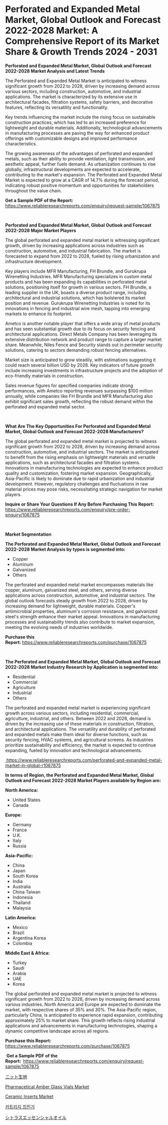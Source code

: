 <p><h1>Perforated and Expanded Metal Market, Global Outlook and Forecast 2022-2028 Market: A Comprehensive Report of its Market Share & Growth Trends 2024 - 2031</h1></p><p><strong>Perforated and Expanded Metal Market, Global Outlook and Forecast 2022-2028 Market Analysis and Latest Trends</strong></p>
<p><p>The Perforated and Expanded Metal Market is anticipated to witness significant growth from 2022 to 2028, driven by increasing demand across various sectors, including construction, automotive, and industrial applications. The market is characterized by its extensive use in architectural facades, filtration systems, safety barriers, and decorative features, reflecting its versatility and functionality. </p><p>Key trends influencing the market include the rising focus on sustainable construction practices, which has led to an increased preference for lightweight and durable materials. Additionally, technological advancements in manufacturing processes are paving the way for enhanced product offerings with customizable designs and improved performance characteristics. </p><p>The growing awareness of the advantages of perforated and expanded metals, such as their ability to provide ventilation, light transmission, and aesthetic appeal, further fuels demand. As urbanization continues to rise globally, infrastructural developments are expected to accelerate, contributing to the market's expansion. The Perforated and Expanded Metal Market is expected to grow at a CAGR of 14.7% during the forecast period, indicating robust positive momentum and opportunities for stakeholders throughout the value chain.</p></p>
<p><strong>Get a Sample PDF of the Report:&nbsp;</strong> <a href="https://www.reliableresearchreports.com/enquiry/request-sample/1067875">https://www.reliableresearchreports.com/enquiry/request-sample/1067875</a></p>
<p>&nbsp;</p>
<p><strong>Perforated and Expanded Metal Market, Global Outlook and Forecast 2022-2028 Major Market Players</strong></p>
<p><p>The global perforated and expanded metal market is witnessing significant growth, driven by increasing applications across industries such as construction, automotive, and industrial fabrication. The market is forecasted to expand from 2022 to 2028, fueled by rising urbanization and infrastructure development.</p><p>Key players include MFR Manufacturing, FH Brundle, and Gurukrupa Wirenetting Industries. MFR Manufacturing specializes in custom metal products and has been expanding its capabilities in perforated metal solutions, positioning itself for growth in various sectors. FH Brundle, a leading supplier in the UK, boasts a diverse product range, including architectural and industrial solutions, which has bolstered its market position and revenue. Gurukrupa Wirenetting Industries is noted for its innovations in fencing and industrial wire mesh, tapping into emerging markets to enhance its footprint.</p><p>Ametco is another notable player that offers a wide array of metal products and has seen substantial growth due to its focus on security fencing and architectural applications. Direct Metals Company has been leveraging its extensive distribution network and product range to capture a larger market share. Meanwhile, Niles Fence and Security stands out in perimeter security solutions, catering to sectors demanding robust fencing alternatives.</p><p>Market size is anticipated to grow steadily, with estimations suggesting it could reach several billion USD by 2028. Key indicators of future growth include increasing investments in infrastructure projects and the adoption of eco-friendly materials in construction.</p><p>Sales revenue figures for specified companies indicate strong performances, with Ametco reporting revenues surpassing $100 million annually, while companies like FH Brundle and MFR Manufacturing also exhibit significant sales growth, reflecting the robust demand within the perforated and expanded metal sector.</p></p>
<p>&nbsp;</p>
<p><strong>What Are The Key Opportunities For Perforated and Expanded Metal Market, Global Outlook and Forecast 2022-2028 Manufacturers?</strong></p>
<p><p>The global perforated and expanded metal market is projected to witness significant growth from 2022 to 2028, driven by increasing demand across construction, automotive, and industrial sectors. The market is anticipated to benefit from the rising emphasis on lightweight materials and versatile applications, such as architectural facades and filtration systems. Innovations in manufacturing technologies are expected to enhance product quality and customization, fostering market expansion. Geographically, Asia-Pacific is likely to dominate due to rapid urbanization and industrial development. However, regulatory challenges and fluctuations in raw material prices may pose risks, necessitating strategic navigation for market players.</p></p>
<p><strong>Inquire or Share Your Questions If Any Before Purchasing This Report:</strong> <a href="https://www.reliableresearchreports.com/enquiry/pre-order-enquiry/1067875">https://www.reliableresearchreports.com/enquiry/pre-order-enquiry/1067875</a></p>
<p>&nbsp;</p>
<p><strong>Market Segmentation</strong></p>
<p><strong>The Perforated and Expanded Metal Market, Global Outlook and Forecast 2022-2028 Market Analysis by types is segmented into:</strong></p>
<p><ul><li>Copper</li><li>Aluminum</li><li>Galvanized</li><li>Others</li></ul></p>
<p><p>The perforated and expanded metal market encompasses materials like copper, aluminum, galvanized steel, and others, serving diverse applications across construction, automotive, and industrial sectors. The global outlook forecasts steady growth from 2022 to 2028, driven by increasing demand for lightweight, durable materials. Copper's antimicrobial properties, aluminum's corrosion resistance, and galvanized steel's strength enhance their market appeal. Innovations in manufacturing processes and sustainability trends also contribute to market expansion, meeting the evolving needs of industries worldwide.</p></p>
<p><strong>Purchase this Report:&nbsp;</strong><a href="https://www.reliableresearchreports.com/purchase/1067875">https://www.reliableresearchreports.com/purchase/1067875</a></p>
<p>&nbsp;</p>
<p><strong>The Perforated and Expanded Metal Market, Global Outlook and Forecast 2022-2028 Market Industry Research by Application is segmented into:</strong></p>
<p><ul><li>Residential</li><li>Commercial</li><li>Agriculture</li><li>Industrial</li><li>Others</li></ul></p>
<p><p>The perforated and expanded metal market is experiencing significant growth across various sectors, including residential, commercial, agriculture, industrial, and others. Between 2022 and 2028, demand is driven by the increasing use of these materials in construction, filtration, and architectural applications. The versatility and durability of perforated and expanded metals make them ideal for diverse functions, such as security fencing, HVAC systems, and agricultural screens. As industries prioritize sustainability and efficiency, the market is expected to continue expanding, fueled by innovation and technological advancements.</p></p>
<p><a href="https://www.reliableresearchreports.com/perforated-and-expanded-metal-market-in-global-r1067875">&nbsp;https://www.reliableresearchreports.com/perforated-and-expanded-metal-market-in-global-r1067875</a></p>
<p><strong>In terms of Region, the Perforated and Expanded Metal Market, Global Outlook and Forecast 2022-2028 Market Players available by Region are:</strong></p>
<p>
    <p> <strong> North America: </strong>
        <ul>
            <li>United States</li>
            <li>Canada</li>
        </ul>
        </p> 
    <p> <strong> Europe: </strong>
        <ul>
            <li>Germany</li>
            <li>France</li>
            <li>U.K.</li>
            <li>Italy</li>
            <li>Russia</li>
        </ul>
        </p> 
    <p> <strong> Asia-Pacific: </strong>
        <ul>
            <li>China</li>
            <li>Japan</li>
            <li>South Korea</li>
            <li>India</li>
            <li>Australia</li>
            <li>China Taiwan</li>
            <li>Indonesia</li>
            <li>Thailand</li>
            <li>Malaysia</li>
        </ul>
        </p> 
    <p> <strong> Latin America: </strong>
        <ul>
            <li>Mexico</li>
            <li>Brazil</li>
            <li>Argentina Korea</li>
            <li>Colombia</li>
        </ul>
        </p> 
    <p> <strong> Middle East & Africa: </strong>
        <ul>
            <li>Turkey</li>
            <li>Saudi</li>
            <li>Arabia</li>
            <li>UAE</li>
            <li>Korea</li>
        </ul>
    </p>
    </p>
<p><p>The global perforated and expanded metal market is projected to witness significant growth from 2022 to 2028, driven by increasing demand across various industries. North America and Europe are expected to dominate the market, with respective shares of 35% and 30%. The Asia-Pacific region, particularly China, is anticipated to experience rapid expansion, contributing approximately 25% to market share. This growth reflects rising industrial applications and advancements in manufacturing technologies, shaping a dynamic competitive landscape across all regions.</p></p>
<p><strong>Purchase this Report: </strong><a href="https://www.reliableresearchreports.com/purchase/1067875">https://www.reliableresearchreports.com/purchase/1067875</a></p>
<p>&nbsp;<strong>Get a Sample PDF of the Report:&nbsp;&nbsp;</strong><a href="https://www.reliableresearchreports.com/enquiry/request-sample/1067875">https://www.reliableresearchreports.com/enquiry/request-sample/1067875</a></p>
<p><strong></strong></p>
<p><p><a href="https://medium.com/@royprice674/%E3%82%B0%E3%83%AD%E3%83%BC%E3%83%90%E3%83%AB%E3%83%8B%E3%83%83%E3%83%88%E7%94%9F%E5%9C%B0%E5%B8%82%E5%A0%B4%E3%83%88%E3%83%AC%E3%83%B3%E3%83%89-2024%E5%B9%B4-2031%E5%B9%B4-%E3%81%AB%E9%96%A2%E3%81%99%E3%82%8B%E6%88%A6%E7%95%A5%E7%9A%84%E3%81%AA%E6%B4%9E%E5%AF%9F%E3%82%92153%E3%83%9A%E3%83%BC%E3%82%B8%E3%81%A7%E7%B6%B2%E7%BE%85-2410d5919c34">ニット生地</a></p><p><a href="https://issuu.com/reportprime-2/docs/pharmacetical-amber-glass-vials-mar_f41d1997d86155">Pharmacetical Amber Glass Vials Market</a></p><p><a href="https://www.linkedin.com/pulse/global-ceramic-inserts-market-focus-application-end-use-utz3e?trackingId=oWnsylDKRiSArZXw9JNGuw%3D%3D">Ceramic Inserts Market</a></p><p><a href="https://medium.com/@derrickmafrks96745/%EA%B8%80%EB%A1%9C%EB%B2%8C-%EC%B9%B4%ED%8A%B8%EB%A6%AC%EC%A7%80-%EC%A7%91%EC%A7%84%EA%B8%B0-%EC%8B%9C%EC%9E%A5-%EA%B7%9C%EB%AA%A8-%EB%B0%8F-%EC%A0%90%EC%9C%A0%EC%9C%A8-%EB%B6%84%EC%84%9D-%EC%A0%9C%ED%92%88-%EC%9C%A0%ED%98%95-%EC%9D%91%EC%9A%A9-%EB%B6%84%EC%95%BC-%EC%A7%80%EC%97%AD%EB%B3%84-%EC%98%88%EC%B8%A1-2024-2031-ff8c6f20cc03">카트리지 집진기</a></p><p><a href="https://medium.com/@royprice674/the-translation-of-your-sentence-into-japanese-is-%E3%82%B7%E3%83%88%E3%83%A9%E3%82%B9%E3%82%A8%E3%83%83%E3%82%BB%E3%83%B3%E3%82%B7%E3%83%A3%E3%83%AB%E3%82%AA%E3%82%A4%E3%83%AB%E5%B8%82%E5%A0%B4%E8%AA%BF%E6%9F%BB%E3%81%A8%E6%A5%AD%E7%95%8C%E3%81%AE%E9%80%B2%E5%8C%96%E3%81%8A%E3%82%88%E3%81%B32031%E5%B9%B4%E3%81%BE%E3%81%A7%E3%81%AE%E4%BA%88%E6%B8%AC-24924cf53967">シトラスエッセンシャルオイル</a></p></p>